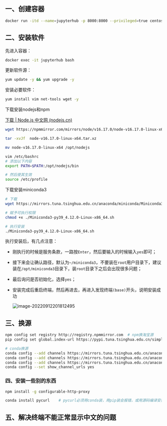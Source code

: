 ## 一、创建容器

```bash
docker run -itd --name=jupyterhub -p 8000:8000 --privileged=true centos:7 /usr/sbin/init
```



## 二、安装软件

先进入容器：

```bash
docker exec -it jupyterhub bash
```



更新软件源：

```bash
yum update -y && yum upgrade -y
```



安装必要软件：

```bash
yum install vim net-tools wget -y
```



下载安装nodejs和npm

[下载 | Node.js 中文网 (nodejs.cn)](http://nodejs.cn/download/)

```bash
wget https://npmmirror.com/mirrors/node/v16.17.0/node-v16.17.0-linux-x64.tar.xz
```

```bash
tar -xvJf  node-v16.17.0-linux-x64.tar.xz
```

```bash
mv node-v16.17.0-linux-x64 /opt/nodejs
```

```bash
vim /etc/bashrc
# 添加以下内容
export PATH=$PATH:/opt/nodejs/bin

# 然后使其生效
source /etc/profile
```



下载安装miniconda3

```bash
# 下载
wget https://mirrors.tuna.tsinghua.edu.cn/anaconda/miniconda/Miniconda3-py39_4.12.0-Linux-x86_64.sh

# 赋予可执行权限
chmod +x ./Miniconda3-py39_4.12.0-Linux-x86_64.sh

# 执行安装
./Miniconda3-py39_4.12.0-Linux-x86_64.sh
```

执行安装后，有几点注意：

* 刚执行的时候是服务条款，一路按`Enter`，然后要输入的时候输入`yes`即可；

* 接下来会让确认路径，默认为`~/miniconda3`，不要装在`root`用户目录下，建议装在`/opt/miniconda3`目录下，装`root`目录下之后会出现很多问题；

* 最后询问是否初始化，选择`yes`；

* 安装完成后重启终端，然后再进去，再进入发现终端`(base)`开头，说明安装成功

  ![image-20220912201812495](http://doc.xjfyt.top/markdown_img/20220912201813.png)



## 三、换源

```bash
npm config set registry http://registry.npmmirror.com  # npm换淘宝源
pip config set global.index-url https://pypi.tuna.tsinghua.edu.cn/simple # pip换清华源

# conda换源
conda config --add channels https://mirrors.tuna.tsinghua.edu.cn/anaconda/cloud/msys2/
conda config --add channels https://mirrors.tuna.tsinghua.edu.cn/anaconda/cloud/conda-forge/  
conda config --add channels https://mirrors.tuna.tsinghua.edu.cn/anaconda/pkgs/free/    
conda config --set show_channel_urls yes 
```



### 四、安装一些别的东西

```bash
npm install -g configurable-http-proxy

conda install pycurl    # pycurl必须用conda装，用pip装会报错，或用源码编译安装，没有pycurl就会导致普通用户无法开启jupyterlab
```



## 五、解决终端不能正常显示中文的问题

